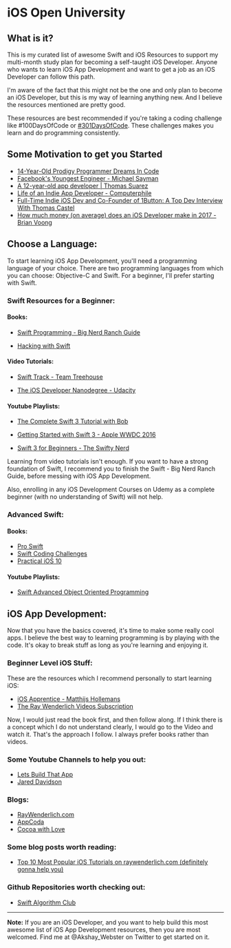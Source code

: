 # iOS Open University

## What is it?

This is my curated list of awesome Swift and iOS Resources to support my multi-month study plan for becoming a self-taught iOS Developer. Anyone who wants to learn iOS App Development and want to get a job as an iOS Developer can follow this path.

I'm aware of the fact that this might not be the one and only plan to become an iOS Developer, but this is my way of learning anything new. And I believe the resources mentioned are pretty good.

These resources are best recommended if you're taking a coding challenge like #100DaysOfCode or [#301DaysOfCode](https://github.com/akshay1337/301-Days-Of-Code). These challenges makes you learn and do programming consistently.

## Some Motivation to get you Started

* [14-Year-Old Prodigy Programmer Dreams In Code](https://www.youtube.com/watch?v=DBXZWB_dNsw)
* [Facebook's Youngest Engineer - Michael Sayman](https://www.youtube.com/watch?v=mmQG_BCiVHU)
* [A 12-year-old app developer | Thomas Suarez](https://www.youtube.com/watch?v=Fkd9TWUtFm0)
* [Life of an Indie App Developer - Computerphile](https://www.youtube.com/watch?v=yVRtJbXQsL8)
* [Full-Time Indie iOS Dev and Co-Founder of 1Button: A Top Dev Interview With Thomas Castel](https://www.raywenderlich.com/159963/full-time-indie-ios-dev-co-founder-1button-top-dev-interview-thomas-castel)
* [How much money (on average) does an iOS Developer make in 2017 - Brian Voong](https://www.youtube.com/watch?v=6t3ue7dX5WI)

## Choose a Language:

To start learning iOS App Development, you'll need a programming language of your choice. There are two programming languages from which you can choose: Objective-C and Swift. For a beginner, I'll prefer starting with Swift.

### Swift Resources for a Beginner:

#### Books:
* [Swift Programming - Big Nerd Ranch Guide](https://www.bignerdranch.com/books/swift-programming/)

* [Hacking with Swift](https://www.hackingwithswift.com/read)

#### Video Tutorials:

* [Swift Track - Team Treehouse](https://teamtreehouse.com/tracks/learn-swift)

* [The iOS Developer Nanodegree - Udacity](https://www.udacity.com/course/ios-developer-nanodegree--nd003)

#### Youtube Playlists:

* [The Complete Swift 3 Tutorial with Bob](https://www.youtube.com/playlist?list=PL8btZwalbjYlRZh8Q1VK80Ly0YsZ7PZxx)

* [Getting Started with Swift 3 - Apple WWDC 2016](https://www.youtube.com/watch?v=AzesJrOcFDU)

* [Swift 3 for Beginners - The Swifty Nerd](https://www.youtube.com/playlist?list=PLvMYZOwDO7r3gDF1f23pWb19Awdt_wHom)

Learning from video tutorials isn't enough. If you want to have a strong foundation of Swift, I recommend you to finish the Swift - Big Nerd Ranch Guide, before messing with iOS App Development.

Also, enrolling in any iOS Development Courses on Udemy as a complete beginner (with no understanding of Swift) will not help.

### Advanced Swift:

#### Books:
* [Pro Swift](https://www.hackingwithswift.com/store/pro-swift)
* [Swift Coding Challenges](https://www.hackingwithswift.com/store/swift-coding-challenges)
* [Practical iOS 10](https://www.hackingwithswift.com/store/practical-ios10)

#### Youtube Playlists:
* [Swift Advanced Object Oriented Programming](https://www.youtube.com/playlist?list=PL8btZwalbjYmZwMwqeeAZKHsQ81GxiuaD)

## iOS App Development:

Now that you have the basics covered, it's time to make some really cool apps. I believe the best way to learning programming is by playing with the code. It's okay to break stuff as long as you're learning and enjoying it.

### Beginner Level iOS Stuff:

These are the resources which I recommend personally to start learning iOS:

* [iOS Apprentice - Matthijs Hollemans](https://store.raywenderlich.com/products/ios-apprentice)
* [The Ray Wenderlich Videos Subscription](https://videos.raywenderlich.com/)

Now, I would just read the book first, and then follow along. If I think there is a concept which I do not understand clearly, I would go to the Video and watch it. That's the approach I follow. I always prefer books rather than videos.

### Some Youtube Channels to help you out:

* [Lets Build That App](https://www.youtube.com/channel/UCuP2vJ6kRutQBfRmdcI92mA)
* [Jared Davidson](https://www.youtube.com/user/Archetapp)

### Blogs:

* [RayWenderlich.com](https://www.raywenderlich.com/)
* [AppCoda](http://www.appcoda.com/)
* [Cocoa with Love](http://www.cocoawithlove.com/)

### Some blog posts worth reading:

* [Top 10 Most Popular iOS Tutorials on raywenderlich.com (definitely gonna help you)](https://www.raywenderlich.com/157883/top-10-popular-ios-tutorials-raywenderlich-com)

### Github Repositories worth checking out:

* [Swift Algorithm Club](https://github.com/raywenderlich/swift-algorithm-club)

---

**Note:** If you are an iOS Developer, and you want to help build this most awesome list of iOS App Development resources, then you are most welcomed. Find me at @Akshay_Webster on Twitter to get started on it.
